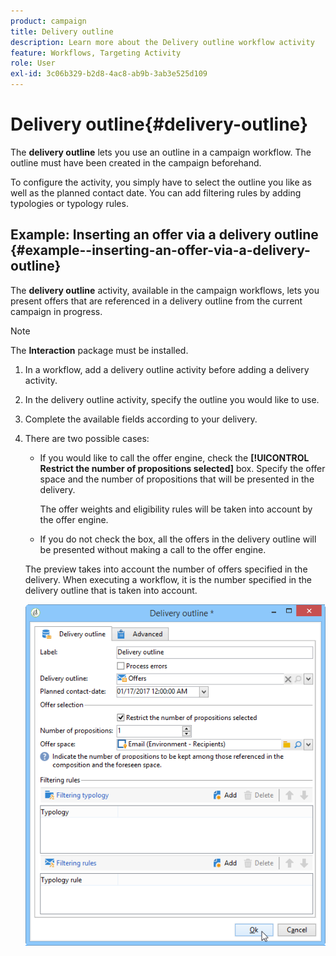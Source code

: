 ```yaml
---
product: campaign
title: Delivery outline
description: Learn more about the Delivery outline workflow activity
feature: Workflows, Targeting Activity
role: User
exl-id: 3c06b329-b2d8-4ac8-ab9b-3ab3e525d109
---
```

# Delivery outline{#delivery-outline}

The **delivery outline** lets you use an outline in a campaign workflow. The outline must have been created in the campaign beforehand.

To configure the activity, you simply have to select the outline you like as well as the planned contact date. You can add filtering rules by adding typologies or typology rules.

## Example: Inserting an offer via a delivery outline {#example--inserting-an-offer-via-a-delivery-outline}

The **delivery outline** activity, available in the campaign workflows, lets you present offers that are referenced in a delivery outline from the current campaign in progress.

>[!NOTE]
>
>The **Interaction** package must be installed.

1. In a workflow, add a delivery outline activity before adding a delivery activity.
1. In the delivery outline activity, specify the outline you would like to use.
1. Complete the available fields according to your delivery.
1. There are two possible cases:

    * If you would like to call the offer engine, check the **[!UICONTROL Restrict the number of propositions selected]** box. Specify the offer space and the number of propositions that will be presented in the delivery.

      The offer weights and eligibility rules will be taken into account by the offer engine.
    
    * If you do not check the box, all the offers in the delivery outline will be presented without making a call to the offer engine.

   The preview takes into account the number of offers specified in the delivery. When executing a workflow, it is the number specified in the delivery outline that is taken into account.

   ![](assets/int_compo_offre_wf1.png)
